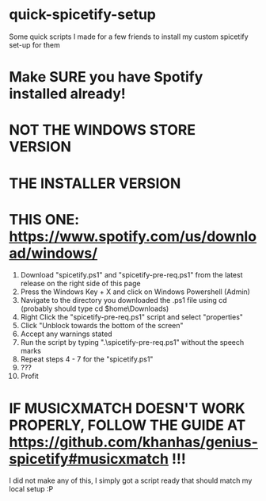 # quick-spicetify-setup
Some quick scripts I made for a few friends to install my custom spicetify set-up for them  
# Make SURE you have Spotify installed already!  
# NOT THE WINDOWS STORE VERSION
# THE INSTALLER VERSION  
# THIS ONE: https://www.spotify.com/us/download/windows/
  
1) Download "spicetify.ps1" and "spicetify-pre-req.ps1" from the latest release on the right side of this page
2) Press the Windows Key + X and click on Windows Powershell (Admin)
3) Navigate to the directory you downloaded the .ps1 file using cd (probably should type cd $home\Downloads)
4) Right Click the "spicetify-pre-req.ps1" script and select "properties"
5) Click "Unblock towards the bottom of the screen"
6) Accept any warnings stated
7) Run the script by typing ".\spicetify-pre-req.ps1" without the speech marks
8) Repeat steps 4 - 7 for the "spicetify.ps1"
9) ???
10) Profit  
  
# IF MUSICXMATCH DOESN'T WORK PROPERLY, FOLLOW THE GUIDE AT https://github.com/khanhas/genius-spicetify#musicxmatch !!!
  
I did not make any of this, I simply got a script ready that should match my local setup :P
